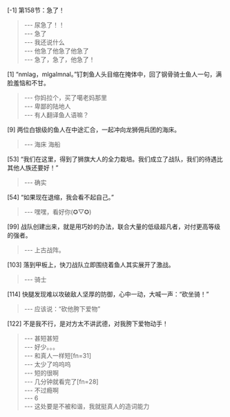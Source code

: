 
[-1] 第158节：急了！
>--- 尿急了！！<br>
>--- 急了<br>
>--- 我还说什么<br>
>--- 他急了他急了他急了<br>
>--- 急了，急了，他急了！<br>

[1] “nmlag，mlgalmnal。”钉刺鱼人头目缩在掩体中，回了钢骨骑士鱼人一句，满脸羞恼和不甘。
>--- 你妈拉个，买了噶老妈那里<br>
>--- 卑鄙的陆地人<br>
>--- 有人翻译鱼人语嘛？<br>

[9] 两位白银级的鱼人在中途汇合，一起冲向龙狮佣兵团的海床。
>--- 海床 海船<br>

[53] “我们在这里，得到了狮旗大人的全力栽培。我们成立了战队，我们的待遇比其他人族还要好！”
>--- 确实<br>

[54] “如果现在退缩，我会看不起自己。”
>--- 嘿嘿，看好你(✪▽✪)<br>

[99] 战队创建出来，就是用巧妙的办法，联合大量的低级超凡者，对付更高等级的强者。
>--- 上古战阵。<br>

[103] 落到甲板上，快刀战队立即围绕着鱼人其实展开了激战。
>--- 骑士<br>

[114] 快腿发现难以攻破敌人坚厚的防御，心中一动，大喊一声：“砍坐骑！”
>--- 应该说：“砍他胯下爱物”<br>

[122] 不是我不行，是对方太不讲武德，对我胯下爱物动手！
>--- 甚短甚短<br>
>--- 好少。。。<br>
>--- 和真人一样短[fn=31]<br>
>--- 太少了呜呜呜<br>
>--- 短的很啊<br>
>--- 几分钟就看完了[fn=28]<br>
>--- 不过瘾啊<br>
>--- 6<br>
>--- 这处要是不被和谐，我就挺真人的造词能力<br>
